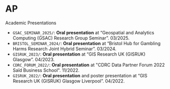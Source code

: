 # AP
Academic Presentations

* `GSAC_SEMINAR_2025/`: **Oral presentation** at “Geospatial and Analytics Computing (GSAC) Research Group Seminar”. 03/2025. 
* `BRISTOL_SEMINAR_2024/`: **Oral presentation** at “Bristol Hub for Gambling Harms Research Joint Hybrid Seminar”. 03/2024. 
* `GISRUK_2023/`: **Oral presentation** at “GIS Research UK (GISRUK) Glasgow”. 04/2023. 
* `CDRC_FORUM_2022/`: **Oral presentation** at "CDRC Data Partner Forum 2022 Saïd Business School". 11/2022. 
* `GISRUK_2022/`: **Oral presentation** and poster presentation at “GIS Research UK (GISRUK) Glasgow Liverpool”. 04/2022. 

